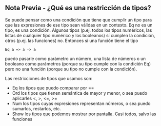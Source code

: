## Nota Previa - ¿Qué es una restricción de tipos?

Se puede pensar como una condición que tiene que cumplir un tipo para que las expresiones de ese tipo sean válidas en un contexto.
Eq no es un tipo, es una condición. Algunos tipos (p.ej. todos los tipos numéricos, las listas de
cualquier tipo numérico y los booleanos) sí cumplen la condición, otros (p.ej. las funciones) no.
Entonces si una función tiene el tipo

```
Eq a => a -> a
```

puedo pasarle como parámetro un número, una lista de números o un booleano como parámetros
(porque su tipo cumple con la condición Eq) pero no una función (porque su tipo no cumple con la
condición).

Las restricciones de tipos que usamos son:

* Eq los tipos que puedo comparar por ==
* Ord los tipos que tienen semántica de mayor y menor, o sea puedo aplicarles <, >, <=, >=
* Num los tipos cuyas expresiones representan números, o sea puedo sumarlos, restarlos, etc.
* Show los tipos que podemos mostrar por pantalla. Casi todos, salvo las funciones
